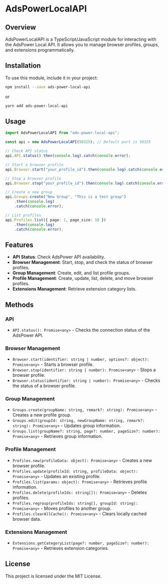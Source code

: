 # AdsPowerLocalAPI

## Overview

AdsPowerLocalAPI is a TypeScript/JavaScript module for interacting with the AdsPower Local API. It allows you to manage browser profiles, groups, and extensions programmatically.

## Installation

To use this module, include it in your project:

```sh
npm install --save ads-power-local-api
```

or

```sh
yarn add ads-power-local-api
```

## Usage

```ts
import AdsPowerLocalAPI from "ads-power-local-api";

const api = new AdsPowerLocalAPI(50325); // Default port is 50325

// Check API status
api.API.status().then(console.log).catch(console.error);

// Start a browser profile
api.Browser.start("your_profile_id").then(console.log).catch(console.error);

// Stop a browser profile
api.Browser.stop("your_profile_id").then(console.log).catch(console.error);

// Create a new group
api.Groups.create("New Group", "This is a test group")
    .then(console.log)
    .catch(console.error);

// List profiles
api.Profiles.list({ page: 1, page_size: 10 })
    .then(console.log)
    .catch(console.error);
```

## Features

- **API Status**: Check AdsPower API availability.
- **Browser Management**: Start, stop, and check the status of browser profiles.
- **Group Management**: Create, edit, and list profile groups.
- **Profile Management**: Create, update, list, delete, and move browser profiles.
- **Extensions Management**: Retrieve extension category lists.

## Methods

### API

- `API.status(): Promise<any>` - Checks the connection status of the AdsPower API.

### Browser Management

- `Browser.start(identifier: string | number, options?: object): Promise<any>` - Starts a browser profile.
- `Browser.stop(identifier: string | number): Promise<any>` - Stops a browser profile.
- `Browser.status(identifier: string | number): Promise<any>` - Checks the status of a browser profile.

### Group Management

- `Groups.create(groupName: string, remark?: string): Promise<any>` - Creates a new profile group.
- `Groups.edit(groupId: string, newGroupName: string, remark?: string): Promise<any>` - Updates group information.
- `Groups.list(groupName?: string, page?: number, pageSize?: number): Promise<any>` - Retrieves group information.

### Profile Management

- `Profiles.new(profileData: object): Promise<any>` - Creates a new browser profile.
- `Profiles.update(profileId: string, profileData: object): Promise<any>` - Updates an existing profile.
- `Profiles.list(params: object): Promise<any>` - Retrieves profile information.
- `Profiles.delete(profileIds: string[]): Promise<any>` - Deletes profiles.
- `Profiles.regroup(profileIds: string[], groupId: string): Promise<any>` - Moves profiles to another group.
- `Profiles.clearAllCache(): Promise<any>` - Clears locally cached browser data.

### Extensions Management

- `Extensions.getCategoryList(page?: number, pageSize?: number): Promise<any>` - Retrieves extension categories.

## License

This project is licensed under the MIT License.

